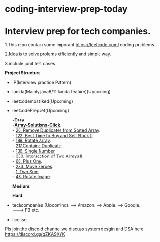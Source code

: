 # coding-interview-prep-today


# Interview prep for tech companies.

1.This repo contain some imporant https://leetcode.com/ coding problems.

2.Idea is to solve prolems efficiently and simple way.

3.include junit test cases

**Project Structure**

- IP(Interview practice Pattern)
- lamda(Mainly java8/11 lamda feature)(Upcoming)
- leetcodemostliked(Upcoming)
- leetcodePrepset(Upcoming)

    -<b>Easy</b>.</br>
      -<b><a href="https://github.com/skilllessons/coding-interview-prep-today/tree/master/src/main/java/leetcodeprepset/array/easy">Array-Solutions-Click</a></b>.</br>
      - <a href="https://leetcode.com/problems/remove-duplicates-from-sorted-array/">26. Remove Duplicates from Sorted Array</a>.</br>
      - <a href="https://leetcode.com/problems/best-time-to-buy-and-sell-stock-ii/">122. Best Time to Buy and Sell Stock II</a></br>
      - <a href="https://leetcode.com/problems/rotate-array/">189. Rotate Array</a>.</br>
      - <a href="https://leetcode.com/problems/contains-duplicate/">217.Contains Duplicate</a>. </br>
      - <a href="https://leetcode.com/problems/single-number/">136. Single Number</a></br>
      - <a href="https://leetcode.com/problems/intersection-of-two-arrays-ii/">350. Intersection of Two Arrays II</a>.</br>
      - <a href="https://leetcode.com/problems/plus-one/">66. Plus One</a>.</br>
      - <a href="https://leetcode.com/problems/move-zeroes/">283. Move Zeroes</a>.</br> 
      - <a href="https://leetcode.com/problems/two-sum/">1. Two Sum</a>.</br>
      - <a href="https://leetcode.com/problems/rotate-image/">48. Rotate Image</a>.</br>
     
    <b>Medium</b>. 
    
    <b>Hard</b>.   
- techcompanies (Upcoming). 
    --> Amazon. 
    --> Apple. 
    --> Google.  
    ---> FB etc. 
    
    
- license





Pls join the discord channel we discuss system desgin and DSA here
https://discord.gg/qZKASXYK
